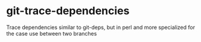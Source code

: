 # git-trace-dependencies
Trace dependencies similar to git-deps, but in perl and more specialized for the case use between two branches

